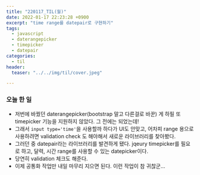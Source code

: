 ```yaml
---
title: "220117_TIL(월)"
date: 2022-01-17 22:23:28 +0900
excerpt: "time range를 datepair로 구현하기"
tags:
  - javascript
  - daterangepicker
  - timepicker
  - datepair
categories:
  - til
header:
  teaser: "../../img/til/cover.jpeg"

---
```


### 오늘 한 일

- 저번에 바꿨던 daterangepicker(bootstrap 말고 다른걸로 바꾼) 게 하필 또 timepicker 기능을 지원하지 않았다. 그 전에는 되었는데!
- 그래서 `input type='time'`을 사용할까 하다가 UI도 안맞고, 어차피 range 용으로 사용하려면 validation check 도 해야해서 새로운 라이브러리를 찾아봤다.
- 그러던 중 datepair라는 라이브러리를 발견하게 됐다. jqeury timepicker를 필요로 하고, 달력, 시간 range를 사용할 수 있는 datepicker이다.
- 당연히 validation 체크도 해준다.
- 이제 공통화 작업만 내일 마무리 지으면 된다. 이런 작업이 참 귀찮군...

